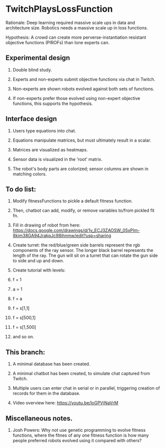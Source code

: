 # TwitchPlaysLossFunction

Rationale:  Deep learning required massive scale ups in data and architecture size. Robotics needs a massive scale up in loss functions.

Hypothesis: A crowd can create more perverse-instantiation resistant objective functions (PIROFs) than lone experts can.

## Experimental design

1. Double blind study.

2. Experts and non-experts submit objective functions via chat in Twitch.

3. Non-experts are shown robots evolved against both sets of functions.

4. If non-experts prefer those evolved using non-expert objective functions, this supports the hypothesis.

## Interface design

1. Users type equations into chat.

2. Equations manipulate matrices, but must ultimately result in a scalar.

3. Matrices are visualized as heatmaps.

4. Sensor data is visualized in the 'root' matrix.

5. The robot's body parts are colorized; sensor columns are shown in matching colors.

## To do list:

1. Modify fitnessFunctions to pickle a default fitness function.

1. Then, chatbot can add, modify, or remove variables to/from pickled fit fn. 

1. Fill in drawing of robot from here: https://docs.google.com/drawings/d/1v_ECJ3ZAOSW_05xPlm-8kim38GA94JrakpJc98ihnmw/edit?usp=sharing

1. Create turret: the red/blue/green side barrels represent the rgb components of the ray sensor. The longer black barrel represents the length of the ray. The gun will sit on a turret that can rotate the gun side to side and up and down.

1. Create tutorial with levels:

1. f = 1

1. a = 1

1. f = a

1. f = s[1,1]

1. f = s[500,1]

1. f = s[1,500]

1. and so on.

## This branch:

1. A minimal database has been created.

1. A minimal chatbot has been created, to simulate chat captured from Twitch.

1. Multiple users can enter chat in serial or in parallel, triggering creation of records for them in the database.

1. Video overview here: https://youtu.be/loGPVjNaVrM

## Miscellaneous notes.

1. Josh Powers: Why not use genetic programming to evolve fitness functions, where the
fitnes of any one fitness function is how many people preferred robots evolved using it
compared with others?
